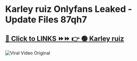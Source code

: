 
 # Karley ruiz Onlyfans Leaked - Update Files 87qh7

## <h2><a href="https://clipsfans.com/Karley_ruiz&ref=git">🔗 Click to LINKS ⏩⏩ 👉 🟢 Karley ruiz </a></h2>

<a href="https://clipsfans.com/Karley_ruiz&ref=git" rel="nofollow" data-target="animated-image.originalLink"><img src="https://i.ibb.co.com/xMMVF88/686577567.gif" alt="Viral Video Original" style="max-width: 100%; display: inline-block;" data-target="animated-image.originalImage"></a>

